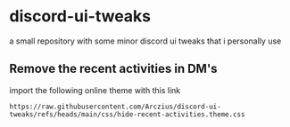 # discord-ui-tweaks
a small repository with some minor discord ui tweaks that i personally use

## Remove the recent activities in DM's
import the following online theme with this link

```https://raw.githubusercontent.com/Arczius/discord-ui-tweaks/refs/heads/main/css/hide-recent-activities.theme.css```